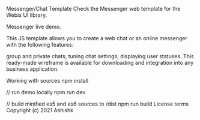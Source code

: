 Messenger/Chat Template
Check the Messenger web template for the Webix UI library.

Messenger live demo.

This JS template allows you to create a web chat or an online messenger with the following features:

group and private chats;
tuning chat settings;
displaying user statuses.
This ready-made wireframe is available for downloading and integration into any business application.

Working with sources
npm install

// run demo locally
npm run dev

// build minified es5 and es6 sources to /dist
npm run build
License terms
Copyright (c) 2021 Ashishk
